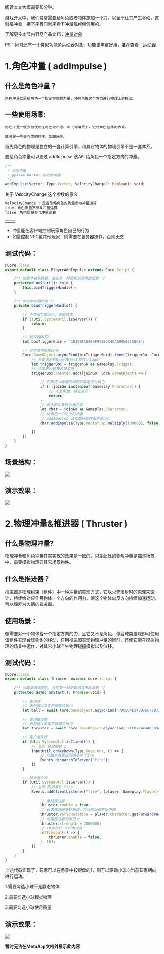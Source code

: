 阅读本文大概需要10分钟。

游戏开发中，我们常常需要给角色或者物体施加一个力，以至于让其产生移动，这就是冲量，接下来我们就来看下冲量是如何使用的。

了解更多本节内容见产品文档：[冲量对象](https://meta.feishu.cn/wiki/wikcn4HL4esoxbZCa9up54Mfxbf)

PS：同时还有一个类似功能的运动器对象，功能更丰富好用，推荐查看：[运动器](https://meta.feishu.cn/wiki/wikcnqwVNU8IEYDiTCpvAJWPlBg)

# 1.角色冲量 ( addImpulse )

## 什么是角色冲量？

```
角色冲量就是给角色一个指定方向的力量，使角色按这个方向进行物理上的移动。
```

## 一些使用场景:

```
角色冲量一般会被使用在角色被击退、击飞等情况下，进行角色位移的表现。

或者是一些交互类的控件，如蹦床等。
```

首先角色的物理是独立的一套计算引擎，和其它物体的物理引擎不是一套体系。

要给角色冲量可以通过 addImpulse 该API 给角色一个指定方向的冲量。

```TypeScript
/**
 * 添加冲量
 * @param Vector 应用的冲量
 */
addImpulse(Vector: Type.Vector, VelocityChange?: boolean): void;
```

关于 VelocityChange 这个参数的意义

```TypeScript
VelocityChange : 是否忽略角色的质量参与冲量运算
true：角色质量不参与冲量运算
false：角色质量参与冲量运算
```

|  |  |
| --- | --- |
|  |  |

* 冲量能在客户端控制玩家角色自己的行为
* 如需控制NPC或其他玩家，则需要在服务器操作，否则无效

## 测试代码：

```TypeScript
@Core.Class
export default class PlayerAddImpulse extends Core.Script {

    /** 当脚本被实例后，会在第一帧更新前调用此函数 */
    protected onStart(): void {
        this.bindTriggerHandle();
    }

    /** 绑定触发器处理 */
    private bindTriggerHandle() {

        // 不在服务器运行，直接结束
        if (!Util.SystemUtil.isServer()) {
            return;
        }

        // 触发器GUID
        let boxTriggerGuid = '3D1907A8405F99356C4CA699543258C8';

        // 异步查询碰撞区域
        Core.GameObject.asyncFind(boxTriggerGuid).then((triggerGo: Core.GameObject) => {
            // 将查询到的GameObject转为trigger
            let triggerBox = triggerGo as Gameplay.Trigger;
            // 添加进入碰撞区域监听
            triggerBox.onEnter.add((joinGo: Core.GameObject) => {

                // 判断进入碰撞区域的对象是否为角色
                if (!(joinGo instanceof Gameplay.Character)) {
                    // 不是角色，停止执行
                    return;
                }
                // 进入的对象转为角色类
                let char = joinGo as Gameplay.Character;
                // 给角色一个向上的冲量
                // addImpulse 该函数只能在服务端运行
                char.addImpulse(Type.Vector.up.multiply(100000), false);

            })
        })
    }
}
```

## 场景结构：

![](https://meta.feishu.cn/space/api/box/stream/download/asynccode/?code=Y2RkYTA2ZDNlN2NjZjZiM2YxZTVmZTFjMGZkYTUwYjJfeVIzUFM3S2lDTVkwMWZRUndHUEwzRmxVYmJPN2VwSWFfVG9rZW46Ym94Y25VbXBRdWJjU1N0cVZZMTRNSXdOaTJmXzE2ODA3MDI1Nzk6MTY4MDcwNjE3OV9WNA)

## 演示效果：

![](https://meta.feishu.cn/space/api/box/stream/download/asynccode/?code=MDFlMjliNDRhOTAxNDI4Y2FmYjVmYTkyNTZhN2VkMDVfZThuYXlWWlk2ZW12N1hGcTA2SUZ6ZThuRzJqS1YzSlpfVG9rZW46Ym94Y25WY3ZIanA1dVFjRzN0c0ZhR2ptYTJjXzE2ODA3MDI1Nzk6MTY4MDcwNjE3OV9WNA)

# 2.物理冲量&推进器 ( Thruster )

## 什么是物理冲量?

物理冲量和角色冲量其实实现的效果是一致的，只是此处的物理冲量是描述场景中，需要模拟物理的其它场景物件。

## 什么是推进器？

推进器是物理约束（组件）中一种冲量的实现方式，它以火箭发射时的原理来设计，持续给对应作用物体一个方向的作用力，使这个物体向反方向持续加速运动，可以理解为火箭的推进器。

## 使用场景：

像需要对一个物体给一个指定方向的力，且它又不是角色，像台球类游戏即可使用该组件实现台球物体的移动，在用推进器实现物理冲量的同时，还使它能在模拟物理的场景中运作，对其它小球产生物理碰撞模拟以及位移。

## 测试代码：

```TypeScript
@Core.Class
export default class Thruster extends Core.Script {

    /** 当脚本被实例后，会在第一帧更新前调用此函数 */
    protected async onStart(): Promise<void> {

        // 查询球
        // 服务器以及客户端都会执行
        let ball = await Core.GameObject.asyncFind('7AC504E343D96C7287310898F4877285');

        // 查询推进器
        // 服务器以及客户端都会执行
        let thruster = await Core.GameObject.asyncFind('7CF8724744B5D34A94BCC287C8C336B4') as Gameplay.PhysicsThruster;

        // 客户端执行
        if (Util.SystemUtil.isClient()) {
            // 监听 键盘按键 1
            InputUtil.onKeyDown(Type.Keys.One, () => {
                // 向服务器发送网络事件 fire
                Events.dispatchToServer("fire");
            })
        }

        // 服务器执行
        if (Util.SystemUtil.isServer()) {
            // 监听 网络事件 fire
            Events.addClientListener("fire", (player: Gameplay.Player) => {
                
                // 激活推进器
                thruster.enable = true;
                // 设置推进器旋转角度，为当前玩家的反方向
                thruster.worldRotation = player.character.getForwardVector().multiply(-1).toRotation();
                // 设置推进器的推进力
                thruster.strength = 2800000;
                // 10毫秒后 关闭推进器
                setTimeout(() => {
                    thruster.enable = false;
                }, 10);
            })
        }
    }
}
```

上述代码实现了，玩家可以在场景中按键盘的1，则可以驱动小球向当前玩家朝向进行运动。

1.需要勾选小球不是静态物体

2.需要勾选小球模拟物理

3.需要勾选小球使用质量

## 演示效果：

![](https://meta.feishu.cn/space/api/box/stream/download/asynccode/?code=ZjViZjc3MzhiNWM1Y2JlZjU5OTk5MDBkZGI3NDZkZTRfaVpjdG5PRXllZ05Ed0NTQXNOMUFnb21aMlZiT0wxQUtfVG9rZW46Ym94Y24ycHIzck5DM2lhRmNObXNKNVdtTUFoXzE2ODA3MDI1Nzk6MTY4MDcwNjE3OV9WNA)

**暂时无法在MetaApp文档外展示此内容**

